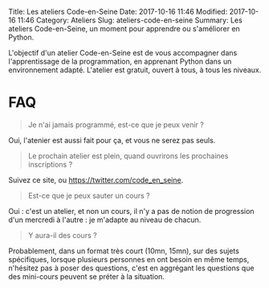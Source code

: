 Title: Les ateliers Code-en-Seine
Date: 2017-10-16 11:46
Modified: 2017-10-16 11:46
Category: Ateliers
Slug: ateliers-code-en-seine
Summary: Les ateliers Code-en-Seine, un moment pour apprendre ou s'améliorer en Python.

L'objectif d'un atelier Code-en-Seine est de vous accompagner dans
l'apprentissage de la programmation, en apprenant Python dans un
environnement adapté. L'atelier est gratuit, ouvert à tous, à tous les
niveaux.


# FAQ

> Je n'ai jamais programmé, est-ce que je peux venir ?

Oui, l'atenier est aussi fait pour ça, et vous ne serez pas seuls.

> Le prochain atelier est plein, quand ouvrirons les prochaines inscriptions ?

Suivez ce site, ou https://twitter.com/code_en_seine.

> Est-ce que je peux sauter un cours ?

Oui : c'est un atelier, et non un cours, il n'y a pas de notion de
progression d'un mercredi à l'autre : je m'adapte au niveau de
chacun.

> Y aura-il des cours ?

Probablement, dans un format très court (10mn, 15mn), sur des sujets
spécifiques, lorsque plusieurs personnes en ont besoin en même temps,
n'hésitez pas à poser des questions, c'est en aggrégant les questions
que des mini-cours peuvent se préter à la situation.
